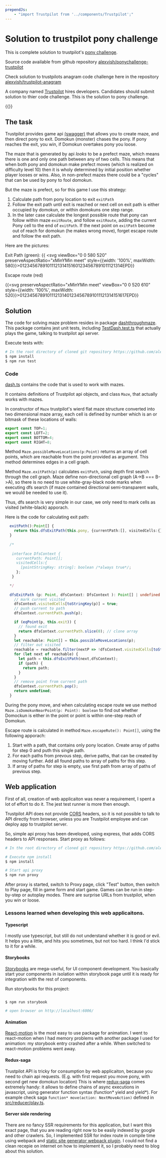 ```yaml
---
prependJs:
    - "import Trustpilot from '../components/Trustpilot';"
---
```

# Solution to trustpilot pony challenge

This is complete solution to trustpilot's [pony challenge](https://ponychallenge.trustpilot.com/index.html).

Source code available from github repository [alexvish/ponychallenge-trustpilot](https://github.com/alexvish/ponychallenge-trustpilot) 

Check solution to trustpilots anagram code challenge here in the repository [alexvish/trustpilot-anagram](https://github.com/alexvish/trustpilot-anagram)

A company named [Trustpilot](https://www.trustpilot.com/) hires developers. Candidates should submit solution
to thier code challenge. This is the solution to pony challenge.


{{<Trustpilot/>}}



## The task
Trustpilot provides game api [(swagger)](https://ponychallenge.trustpilot.com/api-docs/index.html#/pony-challenge) that 
allows you to create maze, and then direct pony to exit. 
Domokun (monster) chases the pony. 
If pony reaches the exit, you win, if Domokun overtakes pony you loose.

The maze that is generated by api _looks_ to be a prefect maze, which means there is one and only one path between any of two cells.
This means that when both pony and domokun make prefect moves (which is realized on difficulty level 10) then
it is wholy determined by initial position whether player looses or wins. 
Also, in non-prefect mazes there could be a "cycles" that can be used by pony to fool domokun.

But the maze is prefect, so for this game I use this strategy:
1. Calculate path from pony location to exit `exitPath`
2. Follow the exit path until exit is reached or next cell on exit path is either occupied by domokun, or within 
   domokuns one step range.
3. In the later case calculate the longest possible route that pony can follow within maze `exitRoute`, and follow
   `exitRoute`, adding the current Pony cell to the end of `exitPath`. If the next point on `exitPath` become
   out of reach for domokun (he makes wrong move), forget escape route and follow the exit path.
  
Here are the pictures:

Exit Path (green):
{{ <svg viewBox="0 0 580 520" preserveAspectRatio="xMinYMin meet" style={{width: '100%', maxWidth: 580}}><text x="50" y="20" class="marker">0</text><text x="80" y="20" class="marker">1</text><text x="110" y="20" class="marker">2</text><text x="140" y="20" class="marker">3</text><text x="170" y="20" class="marker">4</text><text x="200" y="20" class="marker">5</text><text x="230" y="20" class="marker">6</text><text x="260" y="20" class="marker">7</text><text x="290" y="20" class="marker">8</text><text x="320" y="20" class="marker">9</text><text x="350" y="20" class="marker">10</text><text x="380" y="20" class="marker">11</text><text x="410" y="20" class="marker">12</text><text x="440" y="20" class="marker">13</text><text x="470" y="20" class="marker">14</text><text x="500" y="20" class="marker">15</text><text x="530" y="20" class="marker">16</text><text x="20" y="50" class="marker">0</text><text x="20" y="80" class="marker">1</text><text x="20" y="110" class="marker">2</text><text x="20" y="140" class="marker">3</text><text x="20" y="170" class="marker">4</text><text x="20" y="200" class="marker">5</text><text x="20" y="230" class="marker">6</text><text x="20" y="260" class="marker">7</text><text x="20" y="290" class="marker">8</text><text x="20" y="320" class="marker">9</text><text x="20" y="350" class="marker">10</text><text x="20" y="380" class="marker">11</text><text x="20" y="410" class="marker">12</text><text x="20" y="440" class="marker">13</text><text x="20" y="470" class="marker">14</text><rect x="35" y="35" width="30" height="30" class="cell walls-11"></rect><rect x="65" y="35" width="30" height="30" class="cell walls-11"></rect><rect x="95" y="35" width="30" height="30" class="cell walls-3"></rect><rect x="125" y="35" width="30" height="30" class="cell walls-5"></rect><rect x="155" y="35" width="30" height="30" class="cell walls-5"></rect><rect x="185" y="35" width="30" height="30" class="cell walls-5"></rect><rect x="215" y="35" width="30" height="30" class="cell walls-5"></rect><rect x="245" y="35" width="30" height="30" class="cell walls-5"></rect><rect x="275" y="35" width="30" height="30" class="cell walls-5"></rect><rect x="305" y="35" width="30" height="30" class="cell walls-9"></rect><rect x="335" y="35" width="30" height="30" class="cell walls-3 cell-exit"></rect><rect x="365" y="35" width="30" height="30" class="cell walls-5 cell-exit"></rect><rect x="395" y="35" width="30" height="30" class="cell walls-5 cell-exit"></rect><rect x="425" y="35" width="30" height="30" class="cell walls-1 cell-exit"></rect><rect x="455" y="35" width="30" height="30" class="cell walls-5"></rect><rect x="485" y="35" width="30" height="30" class="cell walls-5"></rect><rect x="515" y="35" width="30" height="30" class="cell walls-9"></rect><rect x="35" y="65" width="30" height="30" class="cell walls-10"></rect><rect x="65" y="65" width="30" height="30" class="cell walls-6"></rect><rect x="95" y="65" width="30" height="30" class="cell walls-4"></rect><rect x="125" y="65" width="30" height="30" class="cell walls-5"></rect><rect x="155" y="65" width="30" height="30" class="cell walls-5"></rect><rect x="185" y="65" width="30" height="30" class="cell walls-13"></rect><rect x="215" y="65" width="30" height="30" class="cell walls-3"></rect><rect x="245" y="65" width="30" height="30" class="cell walls-5"></rect><rect x="275" y="65" width="30" height="30" class="cell walls-9"></rect><rect x="305" y="65" width="30" height="30" class="cell walls-2 cell-exit"></rect><rect x="335" y="65" width="30" height="30" class="cell walls-12 cell-exit"></rect><rect x="365" y="65" width="30" height="30" class="cell walls-7"></rect><rect x="395" y="65" width="30" height="30" class="cell walls-9"></rect><rect x="425" y="65" width="30" height="30" class="cell walls-6 cell-exit"></rect><rect x="455" y="65" width="30" height="30" class="cell walls-9 cell-exit"></rect><rect x="485" y="65" width="30" height="30" class="cell walls-3"></rect><rect x="515" y="65" width="30" height="30" class="cell walls-12"></rect><rect x="35" y="95" width="30" height="30" class="cell walls-10"></rect><rect x="65" y="95" width="30" height="30" class="cell walls-3"></rect><rect x="95" y="95" width="30" height="30" class="cell walls-5"></rect><rect x="125" y="95" width="30" height="30" class="cell walls-5"></rect><rect x="155" y="95" width="30" height="30" class="cell walls-5"></rect><rect x="185" y="95" width="30" height="30" class="cell walls-9"></rect><rect x="215" y="95" width="30" height="30" class="cell walls-10"></rect><rect x="245" y="95" width="30" height="30" class="cell walls-7"></rect><rect x="275" y="95" width="30" height="30" class="cell walls-8"></rect><rect x="305" y="95" width="30" height="30" class="cell walls-6 cell-exit"></rect><rect x="335" y="95" width="30" height="30" class="cell walls-5 cell-exit"></rect><rect x="365" y="95" width="30" height="30" class="cell walls-9 cell-exit"></rect><rect x="395" y="95" width="30" height="30" class="cell walls-10"></rect><rect x="425" y="95" width="30" height="30" class="cell walls-3 cell-exit"></rect><rect x="455" y="95" width="30" height="30" class="cell walls-12 cell-exit"></rect><rect x="485" y="95" width="30" height="30" class="cell walls-6"></rect><rect x="515" y="95" width="30" height="30" class="cell walls-13"></rect><rect x="35" y="125" width="30" height="30" class="cell walls-10"></rect><rect x="65" y="125" width="30" height="30" class="cell walls-6"></rect><rect x="95" y="125" width="30" height="30" class="cell walls-9"></rect><rect x="125" y="125" width="30" height="30" class="cell walls-3"></rect><rect x="155" y="125" width="30" height="30" class="cell walls-9"></rect><rect x="185" y="125" width="30" height="30" class="cell walls-10"></rect><rect x="215" y="125" width="30" height="30" class="cell walls-6"></rect><rect x="245" y="125" width="30" height="30" class="cell walls-9"></rect><rect x="275" y="125" width="30" height="30" class="cell walls-6"></rect><rect x="305" y="125" width="30" height="30" class="cell walls-9"></rect><rect x="335" y="125" width="30" height="30" class="cell walls-3"></rect><rect x="365" y="125" width="30" height="30" class="cell walls-12 cell-exit"></rect><rect x="395" y="125" width="30" height="30" class="cell walls-10"></rect><rect x="425" y="125" width="30" height="30" class="cell walls-6 cell-exit"></rect><rect x="455" y="125" width="30" height="30" class="cell walls-5 cell-exit"></rect><rect x="485" y="125" width="30" height="30" class="cell walls-5 cell-exit"></rect><rect x="515" y="125" width="30" height="30" class="cell walls-9 cell-exit"></rect><rect x="35" y="155" width="30" height="30" class="cell walls-6"></rect><rect x="65" y="155" width="30" height="30" class="cell walls-9"></rect><rect x="95" y="155" width="30" height="30" class="cell walls-10"></rect><rect x="125" y="155" width="30" height="30" class="cell walls-10"></rect><rect x="155" y="155" width="30" height="30" class="cell walls-10"></rect><rect x="185" y="155" width="30" height="30" class="cell walls-6"></rect><rect x="215" y="155" width="30" height="30" class="cell walls-9"></rect><rect x="245" y="155" width="30" height="30" class="cell walls-6"></rect><rect x="275" y="155" width="30" height="30" class="cell walls-9"></rect><rect x="305" y="155" width="30" height="30" class="cell walls-10"></rect><rect x="335" y="155" width="30" height="30" class="cell walls-6"></rect><rect x="365" y="155" width="30" height="30" class="cell walls-1"></rect><rect x="395" y="155" width="30" height="30" class="cell walls-12"></rect><rect x="425" y="155" width="30" height="30" class="cell walls-3 cell-exit"></rect><rect x="455" y="155" width="30" height="30" class="cell walls-5 cell-exit"></rect><rect x="485" y="155" width="30" height="30" class="cell walls-9 cell-exit"></rect><rect x="515" y="155" width="30" height="30" class="cell walls-10 cell-exit"></rect><rect x="35" y="185" width="30" height="30" class="cell walls-11"></rect><rect x="65" y="185" width="30" height="30" class="cell walls-10"></rect><rect x="95" y="185" width="30" height="30" class="cell walls-6"></rect><rect x="125" y="185" width="30" height="30" class="cell walls-12"></rect><rect x="155" y="185" width="30" height="30" class="cell walls-6"></rect><rect x="185" y="185" width="30" height="30" class="cell walls-9"></rect><rect x="215" y="185" width="30" height="30" class="cell walls-6"></rect><rect x="245" y="185" width="30" height="30" class="cell walls-5"></rect><rect x="275" y="185" width="30" height="30" class="cell walls-12"></rect><rect x="305" y="185" width="30" height="30" class="cell walls-10"></rect><rect x="335" y="185" width="30" height="30" class="cell walls-7"></rect><rect x="365" y="185" width="30" height="30" class="cell walls-12"></rect><rect x="395" y="185" width="30" height="30" class="cell walls-3 cell-exit"></rect><rect x="425" y="185" width="30" height="30" class="cell walls-12 cell-exit"></rect><rect x="455" y="185" width="30" height="30" class="cell walls-11"></rect><rect x="485" y="185" width="30" height="30" class="cell walls-10 cell-exit"></rect><rect x="515" y="185" width="30" height="30" class="cell walls-10 cell-exit"></rect><rect x="35" y="215" width="30" height="30" class="cell walls-10"></rect><rect x="65" y="215" width="30" height="30" class="cell walls-6"></rect><rect x="95" y="215" width="30" height="30" class="cell walls-5"></rect><rect x="125" y="215" width="30" height="30" class="cell walls-9"></rect><rect x="155" y="215" width="30" height="30" class="cell walls-3"></rect><rect x="185" y="215" width="30" height="30" class="cell walls-12"></rect><rect x="215" y="215" width="30" height="30" class="cell walls-3"></rect><rect x="245" y="215" width="30" height="30" class="cell walls-9"></rect><rect x="275" y="215" width="30" height="30" class="cell walls-3"></rect><rect x="305" y="215" width="30" height="30" class="cell walls-12"></rect><rect x="335" y="215" width="30" height="30" class="cell walls-3 cell-exit"></rect><rect x="365" y="215" width="30" height="30" class="cell walls-5 cell-exit"></rect><rect x="395" y="215" width="30" height="30" class="cell walls-12 cell-exit"></rect><rect x="425" y="215" width="30" height="30" class="cell walls-7"></rect><rect x="455" y="215" width="30" height="30" class="cell walls-4"></rect><rect x="485" y="215" width="30" height="30" class="cell walls-4 cell-exit"></rect><rect x="515" y="215" width="30" height="30" class="cell walls-12 cell-exit"></rect><rect x="35" y="245" width="30" height="30" class="cell walls-6"></rect><rect x="65" y="245" width="30" height="30" class="cell walls-5"></rect><rect x="95" y="245" width="30" height="30" class="cell walls-9"></rect><rect x="125" y="245" width="30" height="30" class="cell walls-10"></rect><rect x="155" y="245" width="30" height="30" class="cell walls-10"></rect><rect x="185" y="245" width="30" height="30" class="cell walls-3"></rect><rect x="215" y="245" width="30" height="30" class="cell walls-8"></rect><rect x="245" y="245" width="30" height="30" class="cell walls-14"></rect><rect x="275" y="245" width="30" height="30" class="cell walls-10"></rect><rect x="305" y="245" width="30" height="30" class="cell walls-7"></rect><rect x="335" y="245" width="30" height="30" class="cell walls-0 cell-exit"></rect><rect x="365" y="245" width="30" height="30" class="cell walls-9 cell-exit"></rect><rect x="395" y="245" width="30" height="30" class="cell walls-3 cell-exit"></rect><rect x="425" y="245" width="30" height="30" class="cell walls-5 cell-exit"></rect><rect x="455" y="245" width="30" height="30" class="cell walls-9 cell-exit"></rect><rect x="485" y="245" width="30" height="30" class="cell walls-3 cell-exit"></rect><rect x="515" y="245" width="30" height="30" class="cell walls-9 cell-exit"></rect><rect x="35" y="275" width="30" height="30" class="cell walls-3"></rect><rect x="65" y="275" width="30" height="30" class="cell walls-9"></rect><rect x="95" y="275" width="30" height="30" class="cell walls-10"></rect><rect x="125" y="275" width="30" height="30" class="cell walls-10"></rect><rect x="155" y="275" width="30" height="30" class="cell walls-10"></rect><rect x="185" y="275" width="30" height="30" class="cell walls-10"></rect><rect x="215" y="275" width="30" height="30" class="cell walls-6"></rect><rect x="245" y="275" width="30" height="30" class="cell walls-9"></rect><rect x="275" y="275" width="30" height="30" class="cell walls-6"></rect><rect x="305" y="275" width="30" height="30" class="cell walls-9"></rect><rect x="335" y="275" width="30" height="30" class="cell walls-10"></rect><rect x="365" y="275" width="30" height="30" class="cell walls-6 cell-exit"></rect><rect x="395" y="275" width="30" height="30" class="cell walls-4 cell-exit"></rect><rect x="425" y="275" width="30" height="30" class="cell walls-13"></rect><rect x="455" y="275" width="30" height="30" class="cell walls-2 cell-exit"></rect><rect x="485" y="275" width="30" height="30" class="cell walls-12 cell-exit"></rect><rect x="515" y="275" width="30" height="30" class="cell walls-10 cell-exit"></rect><rect x="35" y="305" width="30" height="30" class="cell walls-10"></rect><rect x="65" y="305" width="30" height="30" class="cell walls-6"></rect><rect x="95" y="305" width="30" height="30" class="cell walls-12"></rect><rect x="125" y="305" width="30" height="30" class="cell walls-6"></rect><rect x="155" y="305" width="30" height="30" class="cell walls-12"></rect><rect x="185" y="305" width="30" height="30" class="cell walls-10"></rect><rect x="215" y="305" width="30" height="30" class="cell walls-3"></rect><rect x="245" y="305" width="30" height="30" class="cell walls-12"></rect><rect x="275" y="305" width="30" height="30" class="cell walls-3"></rect><rect x="305" y="305" width="30" height="30" class="cell walls-12"></rect><rect x="335" y="305" width="30" height="30" class="cell walls-6"></rect><rect x="365" y="305" width="30" height="30" class="cell walls-13"></rect><rect x="395" y="305" width="30" height="30" class="cell walls-3"></rect><rect x="425" y="305" width="30" height="30" class="cell walls-9"></rect><rect x="455" y="305" width="30" height="30" class="cell walls-10"></rect><rect x="485" y="305" width="30" height="30" class="cell walls-3 cell-exit"></rect><rect x="515" y="305" width="30" height="30" class="cell walls-12 cell-exit"></rect><rect x="35" y="335" width="30" height="30" class="cell walls-2"></rect><rect x="65" y="335" width="30" height="30" class="cell walls-5"></rect><rect x="95" y="335" width="30" height="30" class="cell walls-5"></rect><rect x="125" y="335" width="30" height="30" class="cell walls-5"></rect><rect x="155" y="335" width="30" height="30" class="cell walls-5"></rect><rect x="185" y="335" width="30" height="30" class="cell walls-12"></rect><rect x="215" y="335" width="30" height="30" class="cell walls-6"></rect><rect x="245" y="335" width="30" height="30" class="cell walls-5"></rect><rect x="275" y="335" width="30" height="30" class="cell walls-12"></rect><rect x="305" y="335" width="30" height="30" class="cell walls-7"></rect><rect x="335" y="335" width="30" height="30" class="cell walls-1"></rect><rect x="365" y="335" width="30" height="30" class="cell walls-9"></rect><rect x="395" y="335" width="30" height="30" class="cell walls-10"></rect><rect x="425" y="335" width="30" height="30" class="cell walls-10"></rect><rect x="455" y="335" width="30" height="30" class="cell walls-14"></rect><rect x="485" y="335" width="30" height="30" class="cell walls-6 cell-exit"></rect><rect x="515" y="335" width="30" height="30" class="cell walls-9 cell-exit"></rect><rect x="35" y="365" width="30" height="30" class="cell walls-10"></rect><rect x="65" y="365" width="30" height="30" class="cell walls-3"></rect><rect x="95" y="365" width="30" height="30" class="cell walls-1"></rect><rect x="125" y="365" width="30" height="30" class="cell walls-5"></rect><rect x="155" y="365" width="30" height="30" class="cell walls-9"></rect><rect x="185" y="365" width="30" height="30" class="cell walls-7"></rect><rect x="215" y="365" width="30" height="30" class="cell walls-1"></rect><rect x="245" y="365" width="30" height="30" class="cell walls-5"></rect><rect x="275" y="365" width="30" height="30" class="cell walls-9"></rect><rect x="305" y="365" width="30" height="30" class="cell walls-3"></rect><rect x="335" y="365" width="30" height="30" class="cell walls-12"></rect><rect x="365" y="365" width="30" height="30" class="cell walls-6"></rect><rect x="395" y="365" width="30" height="30" class="cell walls-12"></rect><rect x="425" y="365" width="30" height="30" class="cell walls-6"></rect><rect x="455" y="365" width="30" height="30" class="cell walls-9"></rect><rect x="485" y="365" width="30" height="30" class="cell walls-3 cell-exit"></rect><rect x="515" y="365" width="30" height="30" class="cell walls-8 cell-exit"></rect><rect x="35" y="395" width="30" height="30" class="cell walls-10"></rect><rect x="65" y="395" width="30" height="30" class="cell walls-14"></rect><rect x="95" y="395" width="30" height="30" class="cell walls-10"></rect><rect x="125" y="395" width="30" height="30" class="cell walls-7"></rect><rect x="155" y="395" width="30" height="30" class="cell walls-4"></rect><rect x="185" y="395" width="30" height="30" class="cell walls-9"></rect><rect x="215" y="395" width="30" height="30" class="cell walls-10"></rect><rect x="245" y="395" width="30" height="30" class="cell walls-7"></rect><rect x="275" y="395" width="30" height="30" class="cell walls-8"></rect><rect x="305" y="395" width="30" height="30" class="cell walls-10"></rect><rect x="335" y="395" width="30" height="30" class="cell walls-3 cell-exit"></rect><rect x="365" y="395" width="30" height="30" class="cell walls-5 cell-exit"></rect><rect x="395" y="395" width="30" height="30" class="cell walls-1 cell-exit"></rect><rect x="425" y="395" width="30" height="30" class="cell walls-13"></rect><rect x="455" y="395" width="30" height="30" class="cell walls-10"></rect><rect x="485" y="395" width="30" height="30" class="cell walls-10 cell-exit"></rect><rect x="515" y="395" width="30" height="30" class="cell walls-10"></rect><rect x="35" y="425" width="30" height="30" class="cell walls-6"></rect><rect x="65" y="425" width="30" height="30" class="cell walls-9"></rect><rect x="95" y="425" width="30" height="30" class="cell walls-6"></rect><rect x="125" y="425" width="30" height="30" class="cell walls-9"></rect><rect x="155" y="425" width="30" height="30" class="cell walls-11"></rect><rect x="185" y="425" width="30" height="30" class="cell walls-10"></rect><rect x="215" y="425" width="30" height="30" class="cell walls-6"></rect><rect x="245" y="425" width="30" height="30" class="cell walls-9"></rect><rect x="275" y="425" width="30" height="30" class="cell walls-6"></rect><rect x="305" y="425" width="30" height="30" class="cell walls-12"></rect><rect x="335" y="425" width="30" height="30" class="cell walls-10 cell-exit"></rect><rect x="365" y="425" width="30" height="30" class="cell walls-11"></rect><rect x="395" y="425" width="30" height="30" class="cell walls-6 cell-exit"></rect><rect x="425" y="425" width="30" height="30" class="cell walls-9 cell-exit"></rect><rect x="455" y="425" width="30" height="30" class="cell walls-10"></rect><rect x="485" y="425" width="30" height="30" class="cell walls-10 cell-exit"></rect><rect x="515" y="425" width="30" height="30" class="cell walls-10"></rect><rect x="35" y="455" width="30" height="30" class="cell walls-7"></rect><rect x="65" y="455" width="30" height="30" class="cell walls-4"></rect><rect x="95" y="455" width="30" height="30" class="cell walls-5"></rect><rect x="125" y="455" width="30" height="30" class="cell walls-12"></rect><rect x="155" y="455" width="30" height="30" class="cell walls-6"></rect><rect x="185" y="455" width="30" height="30" class="cell walls-4"></rect><rect x="215" y="455" width="30" height="30" class="cell walls-5"></rect><rect x="245" y="455" width="30" height="30" class="cell walls-12"></rect><rect x="275" y="455" width="30" height="30" class="cell walls-7"></rect><rect x="305" y="455" width="30" height="30" class="cell walls-5"></rect><rect x="335" y="455" width="30" height="30" class="cell walls-4 cell-exit"></rect><rect x="365" y="455" width="30" height="30" class="cell walls-4"></rect><rect x="395" y="455" width="30" height="30" class="cell walls-13"></rect><rect x="425" y="455" width="30" height="30" class="cell walls-6 cell-exit"></rect><rect x="455" y="455" width="30" height="30" class="cell walls-4 cell-exit"></rect><rect x="485" y="455" width="30" height="30" class="cell walls-12 cell-exit"></rect><rect x="515" y="455" width="30" height="30" class="cell walls-14"></rect><text x="380" y="140" class="marker">E</text><text x="380" y="470" class="marker">P</text><text x="110" y="170" class="marker">D</text></svg>}}

Escape route (red)

{{<svg preserveAspectRatio="xMinYMin meet" viewBox="0 0 520 610" style={{width: '100%', maxWidth: 520}}><text x="50" y="20" class="marker">0</text><text x="80" y="20" class="marker">1</text><text x="110" y="20" class="marker">2</text><text x="140" y="20" class="marker">3</text><text x="170" y="20" class="marker">4</text><text x="200" y="20" class="marker">5</text><text x="230" y="20" class="marker">6</text><text x="260" y="20" class="marker">7</text><text x="290" y="20" class="marker">8</text><text x="320" y="20" class="marker">9</text><text x="350" y="20" class="marker">10</text><text x="380" y="20" class="marker">11</text><text x="410" y="20" class="marker">12</text><text x="440" y="20" class="marker">13</text><text x="470" y="20" class="marker">14</text><text x="20" y="50" class="marker">0</text><text x="20" y="80" class="marker">1</text><text x="20" y="110" class="marker">2</text><text x="20" y="140" class="marker">3</text><text x="20" y="170" class="marker">4</text><text x="20" y="200" class="marker">5</text><text x="20" y="230" class="marker">6</text><text x="20" y="260" class="marker">7</text><text x="20" y="290" class="marker">8</text><text x="20" y="320" class="marker">9</text><text x="20" y="350" class="marker">10</text><text x="20" y="380" class="marker">11</text><text x="20" y="410" class="marker">12</text><text x="20" y="440" class="marker">13</text><text x="20" y="470" class="marker">14</text><text x="20" y="500" class="marker">15</text><text x="20" y="530" class="marker">16</text><text x="20" y="560" class="marker">17</text><rect x="35" y="35" width="30" height="30" class="cell walls-11 cell-escape"></rect><rect x="65" y="35" width="30" height="30" class="cell walls-11"></rect><rect x="95" y="35" width="30" height="30" class="cell walls-3"></rect><rect x="125" y="35" width="30" height="30" class="cell walls-5"></rect><rect x="155" y="35" width="30" height="30" class="cell walls-5"></rect><rect x="185" y="35" width="30" height="30" class="cell walls-5"></rect><rect x="215" y="35" width="30" height="30" class="cell walls-1"></rect><rect x="245" y="35" width="30" height="30" class="cell walls-9"></rect><rect x="275" y="35" width="30" height="30" class="cell walls-3"></rect><rect x="305" y="35" width="30" height="30" class="cell walls-5"></rect><rect x="335" y="35" width="30" height="30" class="cell walls-1"></rect><rect x="365" y="35" width="30" height="30" class="cell walls-9"></rect><rect x="395" y="35" width="30" height="30" class="cell walls-7"></rect><rect x="425" y="35" width="30" height="30" class="cell walls-1"></rect><rect x="455" y="35" width="30" height="30" class="cell walls-13"></rect><rect x="35" y="65" width="30" height="30" class="cell walls-10 cell-escape"></rect><rect x="65" y="65" width="30" height="30" class="cell walls-6"></rect><rect x="95" y="65" width="30" height="30" class="cell walls-8"></rect><rect x="125" y="65" width="30" height="30" class="cell walls-11"></rect><rect x="155" y="65" width="30" height="30" class="cell walls-3"></rect><rect x="185" y="65" width="30" height="30" class="cell walls-5"></rect><rect x="215" y="65" width="30" height="30" class="cell walls-12"></rect><rect x="245" y="65" width="30" height="30" class="cell walls-14"></rect><rect x="275" y="65" width="30" height="30" class="cell walls-6"></rect><rect x="305" y="65" width="30" height="30" class="cell walls-9"></rect><rect x="335" y="65" width="30" height="30" class="cell walls-10"></rect><rect x="365" y="65" width="30" height="30" class="cell walls-6"></rect><rect x="395" y="65" width="30" height="30" class="cell walls-9"></rect><rect x="425" y="65" width="30" height="30" class="cell walls-6"></rect><rect x="455" y="65" width="30" height="30" class="cell walls-9"></rect><rect x="35" y="95" width="30" height="30" class="cell walls-6 cell-escape"></rect><rect x="65" y="95" width="30" height="30" class="cell walls-9 cell-escape"></rect><rect x="95" y="95" width="30" height="30" class="cell walls-10"></rect><rect x="125" y="95" width="30" height="30" class="cell walls-10"></rect><rect x="155" y="95" width="30" height="30" class="cell walls-6"></rect><rect x="185" y="95" width="30" height="30" class="cell walls-5"></rect><rect x="215" y="95" width="30" height="30" class="cell walls-9"></rect><rect x="245" y="95" width="30" height="30" class="cell walls-3"></rect><rect x="275" y="95" width="30" height="30" class="cell walls-5"></rect><rect x="305" y="95" width="30" height="30" class="cell walls-12"></rect><rect x="335" y="95" width="30" height="30" class="cell walls-10"></rect><rect x="365" y="95" width="30" height="30" class="cell walls-11"></rect><rect x="395" y="95" width="30" height="30" class="cell walls-10"></rect><rect x="425" y="95" width="30" height="30" class="cell walls-3"></rect><rect x="455" y="95" width="30" height="30" class="cell walls-8"></rect><rect x="35" y="125" width="30" height="30" class="cell walls-11"></rect><rect x="65" y="125" width="30" height="30" class="cell walls-10 cell-escape"></rect><rect x="95" y="125" width="30" height="30" class="cell walls-6"></rect><rect x="125" y="125" width="30" height="30" class="cell walls-8"></rect><rect x="155" y="125" width="30" height="30" class="cell walls-7"></rect><rect x="185" y="125" width="30" height="30" class="cell walls-9"></rect><rect x="215" y="125" width="30" height="30" class="cell walls-10"></rect><rect x="245" y="125" width="30" height="30" class="cell walls-10"></rect><rect x="275" y="125" width="30" height="30" class="cell walls-11"></rect><rect x="305" y="125" width="30" height="30" class="cell walls-3"></rect><rect x="335" y="125" width="30" height="30" class="cell walls-8"></rect><rect x="365" y="125" width="30" height="30" class="cell walls-6"></rect><rect x="395" y="125" width="30" height="30" class="cell walls-4"></rect><rect x="425" y="125" width="30" height="30" class="cell walls-12"></rect><rect x="455" y="125" width="30" height="30" class="cell walls-10"></rect><rect x="35" y="155" width="30" height="30" class="cell walls-10"></rect><rect x="65" y="155" width="30" height="30" class="cell walls-6 cell-escape"></rect><rect x="95" y="155" width="30" height="30" class="cell walls-9 cell-escape"></rect><rect x="125" y="155" width="30" height="30" class="cell walls-10"></rect><rect x="155" y="155" width="30" height="30" class="cell walls-3"></rect><rect x="185" y="155" width="30" height="30" class="cell walls-12"></rect><rect x="215" y="155" width="30" height="30" class="cell walls-10"></rect><rect x="245" y="155" width="30" height="30" class="cell walls-10"></rect><rect x="275" y="155" width="30" height="30" class="cell walls-10"></rect><rect x="305" y="155" width="30" height="30" class="cell walls-10"></rect><rect x="335" y="155" width="30" height="30" class="cell walls-14"></rect><rect x="365" y="155" width="30" height="30" class="cell walls-3"></rect><rect x="395" y="155" width="30" height="30" class="cell walls-9"></rect><rect x="425" y="155" width="30" height="30" class="cell walls-11"></rect><rect x="455" y="155" width="30" height="30" class="cell walls-10"></rect><rect x="35" y="185" width="30" height="30" class="cell walls-2 cell-escape"></rect><rect x="65" y="185" width="30" height="30" class="cell walls-5 cell-escape"></rect><rect x="95" y="185" width="30" height="30" class="cell walls-12 cell-escape"></rect><rect x="125" y="185" width="30" height="30" class="cell walls-10"></rect><rect x="155" y="185" width="30" height="30" class="cell walls-6"></rect><rect x="185" y="185" width="30" height="30" class="cell walls-9"></rect><rect x="215" y="185" width="30" height="30" class="cell walls-6"></rect><rect x="245" y="185" width="30" height="30" class="cell walls-12"></rect><rect x="275" y="185" width="30" height="30" class="cell walls-10"></rect><rect x="305" y="185" width="30" height="30" class="cell walls-6"></rect><rect x="335" y="185" width="30" height="30" class="cell walls-5"></rect><rect x="365" y="185" width="30" height="30" class="cell walls-12"></rect><rect x="395" y="185" width="30" height="30" class="cell walls-10"></rect><rect x="425" y="185" width="30" height="30" class="cell walls-2"></rect><rect x="455" y="185" width="30" height="30" class="cell walls-12"></rect><rect x="35" y="215" width="30" height="30" class="cell walls-6 cell-escape"></rect><rect x="65" y="215" width="30" height="30" class="cell walls-9 cell-escape"></rect><rect x="95" y="215" width="30" height="30" class="cell walls-11"></rect><rect x="125" y="215" width="30" height="30" class="cell walls-6"></rect><rect x="155" y="215" width="30" height="30" class="cell walls-1"></rect><rect x="185" y="215" width="30" height="30" class="cell walls-4"></rect><rect x="215" y="215" width="30" height="30" class="cell walls-5"></rect><rect x="245" y="215" width="30" height="30" class="cell walls-5"></rect><rect x="275" y="215" width="30" height="30" class="cell walls-4"></rect><rect x="305" y="215" width="30" height="30" class="cell walls-5"></rect><rect x="335" y="215" width="30" height="30" class="cell walls-13"></rect><rect x="365" y="215" width="30" height="30" class="cell walls-3"></rect><rect x="395" y="215" width="30" height="30" class="cell walls-12"></rect><rect x="425" y="215" width="30" height="30" class="cell walls-10"></rect><rect x="455" y="215" width="30" height="30" class="cell walls-11"></rect><rect x="35" y="245" width="30" height="30" class="cell walls-3 cell-escape"></rect><rect x="65" y="245" width="30" height="30" class="cell walls-12 cell-escape"></rect><rect x="95" y="245" width="30" height="30" class="cell walls-2"></rect><rect x="125" y="245" width="30" height="30" class="cell walls-5"></rect><rect x="155" y="245" width="30" height="30" class="cell walls-12"></rect><rect x="185" y="245" width="30" height="30" class="cell walls-3"></rect><rect x="215" y="245" width="30" height="30" class="cell walls-9"></rect><rect x="245" y="245" width="30" height="30" class="cell walls-3"></rect><rect x="275" y="245" width="30" height="30" class="cell walls-5"></rect><rect x="305" y="245" width="30" height="30" class="cell walls-5"></rect><rect x="335" y="245" width="30" height="30" class="cell walls-9"></rect><rect x="365" y="245" width="30" height="30" class="cell walls-6"></rect><rect x="395" y="245" width="30" height="30" class="cell walls-9"></rect><rect x="425" y="245" width="30" height="30" class="cell walls-10"></rect><rect x="455" y="245" width="30" height="30" class="cell walls-10"></rect><rect x="35" y="275" width="30" height="30" class="cell walls-6 cell-escape"></rect><rect x="65" y="275" width="30" height="30" class="cell walls-9 cell-escape"></rect><rect x="95" y="275" width="30" height="30" class="cell walls-10"></rect><rect x="125" y="275" width="30" height="30" class="cell walls-11"></rect><rect x="155" y="275" width="30" height="30" class="cell walls-3"></rect><rect x="185" y="275" width="30" height="30" class="cell walls-12"></rect><rect x="215" y="275" width="30" height="30" class="cell walls-6"></rect><rect x="245" y="275" width="30" height="30" class="cell walls-12"></rect><rect x="275" y="275" width="30" height="30" class="cell walls-3"></rect><rect x="305" y="275" width="30" height="30" class="cell walls-5"></rect><rect x="335" y="275" width="30" height="30" class="cell walls-4"></rect><rect x="365" y="275" width="30" height="30" class="cell walls-5"></rect><rect x="395" y="275" width="30" height="30" class="cell walls-12"></rect><rect x="425" y="275" width="30" height="30" class="cell walls-6"></rect><rect x="455" y="275" width="30" height="30" class="cell walls-8"></rect><rect x="35" y="305" width="30" height="30" class="cell walls-11"></rect><rect x="65" y="305" width="30" height="30" class="cell walls-10 cell-escape"></rect><rect x="95" y="305" width="30" height="30" class="cell walls-2"></rect><rect x="125" y="305" width="30" height="30" class="cell walls-12"></rect><rect x="155" y="305" width="30" height="30" class="cell walls-10"></rect><rect x="185" y="305" width="30" height="30" class="cell walls-3"></rect><rect x="215" y="305" width="30" height="30" class="cell walls-9"></rect><rect x="245" y="305" width="30" height="30" class="cell walls-3"></rect><rect x="275" y="305" width="30" height="30" class="cell walls-12"></rect><rect x="305" y="305" width="30" height="30" class="cell walls-3 cell-escape"></rect><rect x="335" y="305" width="30" height="30" class="cell walls-5 cell-escape"></rect><rect x="365" y="305" width="30" height="30" class="cell walls-5 cell-escape"></rect><rect x="395" y="305" width="30" height="30" class="cell walls-9 cell-escape"></rect><rect x="425" y="305" width="30" height="30" class="cell walls-3"></rect><rect x="455" y="305" width="30" height="30" class="cell walls-12"></rect><rect x="35" y="335" width="30" height="30" class="cell walls-2 cell-escape"></rect><rect x="65" y="335" width="30" height="30" class="cell walls-12 cell-escape"></rect><rect x="95" y="335" width="30" height="30" class="cell walls-14"></rect><rect x="125" y="335" width="30" height="30" class="cell walls-3"></rect><rect x="155" y="335" width="30" height="30" class="cell walls-12"></rect><rect x="185" y="335" width="30" height="30" class="cell walls-14"></rect><rect x="215" y="335" width="30" height="30" class="cell walls-6"></rect><rect x="245" y="335" width="30" height="30" class="cell walls-4"></rect><rect x="275" y="335" width="30" height="30" class="cell walls-13"></rect><rect x="305" y="335" width="30" height="30" class="cell walls-10 cell-escape"></rect><rect x="335" y="335" width="30" height="30" class="cell walls-3 cell-escape"></rect><rect x="365" y="335" width="30" height="30" class="cell walls-5 cell-escape"></rect><rect x="395" y="335" width="30" height="30" class="cell walls-12 cell-escape"></rect><rect x="425" y="335" width="30" height="30" class="cell walls-6"></rect><rect x="455" y="335" width="30" height="30" class="cell walls-9"></rect><rect x="35" y="365" width="30" height="30" class="cell walls-6 cell-escape"></rect><rect x="65" y="365" width="30" height="30" class="cell walls-5 cell-escape"></rect><rect x="95" y="365" width="30" height="30" class="cell walls-9 cell-escape"></rect><rect x="125" y="365" width="30" height="30" class="cell walls-6"></rect><rect x="155" y="365" width="30" height="30" class="cell walls-5"></rect><rect x="185" y="365" width="30" height="30" class="cell walls-9"></rect><rect x="215" y="365" width="30" height="30" class="cell walls-3 cell-escape"></rect><rect x="245" y="365" width="30" height="30" class="cell walls-5 cell-escape"></rect><rect x="275" y="365" width="30" height="30" class="cell walls-5 cell-escape"></rect><rect x="305" y="365" width="30" height="30" class="cell walls-12 cell-escape"></rect><rect x="335" y="365" width="30" height="30" class="cell walls-10 cell-escape"></rect><rect x="365" y="365" width="30" height="30" class="cell walls-3"></rect><rect x="395" y="365" width="30" height="30" class="cell walls-9"></rect><rect x="425" y="365" width="30" height="30" class="cell walls-3"></rect><rect x="455" y="365" width="30" height="30" class="cell walls-12"></rect><rect x="35" y="395" width="30" height="30" class="cell walls-3 cell-escape"></rect><rect x="65" y="395" width="30" height="30" class="cell walls-5 cell-escape"></rect><rect x="95" y="395" width="30" height="30" class="cell walls-12 cell-escape"></rect><rect x="125" y="395" width="30" height="30" class="cell walls-3 cell-escape"></rect><rect x="155" y="395" width="30" height="30" class="cell walls-9 cell-escape"></rect><rect x="185" y="395" width="30" height="30" class="cell walls-10"></rect><rect x="215" y="395" width="30" height="30" class="cell walls-6"></rect><rect x="245" y="395" width="30" height="30" class="cell walls-9"></rect><rect x="275" y="395" width="30" height="30" class="cell walls-3"></rect><rect x="305" y="395" width="30" height="30" class="cell walls-9"></rect><rect x="335" y="395" width="30" height="30" class="cell walls-10 cell-escape"></rect><rect x="365" y="395" width="30" height="30" class="cell walls-10"></rect><rect x="395" y="395" width="30" height="30" class="cell walls-10"></rect><rect x="425" y="395" width="30" height="30" class="cell walls-10"></rect><rect x="455" y="395" width="30" height="30" class="cell walls-11"></rect><rect x="35" y="425" width="30" height="30" class="cell walls-10 cell-escape"></rect><rect x="65" y="425" width="30" height="30" class="cell walls-7"></rect><rect x="95" y="425" width="30" height="30" class="cell walls-1 cell-escape"></rect><rect x="125" y="425" width="30" height="30" class="cell walls-12 cell-escape"></rect><rect x="155" y="425" width="30" height="30" class="cell walls-10 cell-escape"></rect><rect x="185" y="425" width="30" height="30" class="cell walls-10"></rect><rect x="215" y="425" width="30" height="30" class="cell walls-3"></rect><rect x="245" y="425" width="30" height="30" class="cell walls-12"></rect><rect x="275" y="425" width="30" height="30" class="cell walls-10"></rect><rect x="305" y="425" width="30" height="30" class="cell walls-10"></rect><rect x="335" y="425" width="30" height="30" class="cell walls-10 cell-escape"></rect><rect x="365" y="425" width="30" height="30" class="cell walls-14"></rect><rect x="395" y="425" width="30" height="30" class="cell walls-10"></rect><rect x="425" y="425" width="30" height="30" class="cell walls-6"></rect><rect x="455" y="425" width="30" height="30" class="cell walls-8"></rect><rect x="35" y="455" width="30" height="30" class="cell walls-10 cell-escape"></rect><rect x="65" y="455" width="30" height="30" class="cell walls-3 cell-escape"></rect><rect x="95" y="455" width="30" height="30" class="cell walls-12 cell-escape"></rect><rect x="125" y="455" width="30" height="30" class="cell walls-11"></rect><rect x="155" y="455" width="30" height="30" class="cell walls-10 cell-escape"></rect><rect x="185" y="455" width="30" height="30" class="cell walls-6"></rect><rect x="215" y="455" width="30" height="30" class="cell walls-4"></rect><rect x="245" y="455" width="30" height="30" class="cell walls-1"></rect><rect x="275" y="455" width="30" height="30" class="cell walls-12"></rect><rect x="305" y="455" width="30" height="30" class="cell walls-14"></rect><rect x="335" y="455" width="30" height="30" class="cell walls-6 cell-escape"></rect><rect x="365" y="455" width="30" height="30" class="cell walls-9 cell-escape"></rect><rect x="395" y="455" width="30" height="30" class="cell walls-6"></rect><rect x="425" y="455" width="30" height="30" class="cell walls-9"></rect><rect x="455" y="455" width="30" height="30" class="cell walls-10"></rect><rect x="35" y="485" width="30" height="30" class="cell walls-6 cell-escape"></rect><rect x="65" y="485" width="30" height="30" class="cell walls-12 cell-escape"></rect><rect x="95" y="485" width="30" height="30" class="cell walls-3"></rect><rect x="125" y="485" width="30" height="30" class="cell walls-12"></rect><rect x="155" y="485" width="30" height="30" class="cell walls-6 cell-escape"></rect><rect x="185" y="485" width="30" height="30" class="cell walls-9 cell-escape"></rect><rect x="215" y="485" width="30" height="30" class="cell walls-3"></rect><rect x="245" y="485" width="30" height="30" class="cell walls-12"></rect><rect x="275" y="485" width="30" height="30" class="cell walls-3 cell-escape"></rect><rect x="305" y="485" width="30" height="30" class="cell walls-5 cell-escape"></rect><rect x="335" y="485" width="30" height="30" class="cell walls-9 cell-escape"></rect><rect x="365" y="485" width="30" height="30" class="cell walls-2 cell-escape"></rect><rect x="395" y="485" width="30" height="30" class="cell walls-9 cell-escape"></rect><rect x="425" y="485" width="30" height="30" class="cell walls-6"></rect><rect x="455" y="485" width="30" height="30" class="cell walls-8"></rect><rect x="35" y="515" width="30" height="30" class="cell walls-3 cell-escape"></rect><rect x="65" y="515" width="30" height="30" class="cell walls-5 cell-escape"></rect><rect x="95" y="515" width="30" height="30" class="cell walls-4 cell-escape"></rect><rect x="125" y="515" width="30" height="30" class="cell walls-5 cell-escape"></rect><rect x="155" y="515" width="30" height="30" class="cell walls-5 cell-escape"></rect><rect x="185" y="515" width="30" height="30" class="cell walls-12 cell-escape"></rect><rect x="215" y="515" width="30" height="30" class="cell walls-14"></rect><rect x="245" y="515" width="30" height="30" class="cell walls-3 cell-escape"></rect><rect x="275" y="515" width="30" height="30" class="cell walls-12 cell-escape"></rect><rect x="305" y="515" width="30" height="30" class="cell walls-3 cell-escape"></rect><rect x="335" y="515" width="30" height="30" class="cell walls-12 cell-escape"></rect><rect x="365" y="515" width="30" height="30" class="cell walls-14"></rect><rect x="395" y="515" width="30" height="30" class="cell walls-6 cell-escape"></rect><rect x="425" y="515" width="30" height="30" class="cell walls-9 cell-escape"></rect><rect x="455" y="515" width="30" height="30" class="cell walls-10"></rect><rect x="35" y="545" width="30" height="30" class="cell walls-6 cell-escape"></rect><rect x="65" y="545" width="30" height="30" class="cell walls-5 cell-escape"></rect><rect x="95" y="545" width="30" height="30" class="cell walls-5 cell-escape"></rect><rect x="125" y="545" width="30" height="30" class="cell walls-5 cell-escape"></rect><rect x="155" y="545" width="30" height="30" class="cell walls-5 cell-escape"></rect><rect x="185" y="545" width="30" height="30" class="cell walls-5 cell-escape"></rect><rect x="215" y="545" width="30" height="30" class="cell walls-5 cell-escape"></rect><rect x="245" y="545" width="30" height="30" class="cell walls-12 cell-escape"></rect><rect x="275" y="545" width="30" height="30" class="cell walls-7"></rect><rect x="305" y="545" width="30" height="30" class="cell walls-4 cell-escape"></rect><rect x="335" y="545" width="30" height="30" class="cell walls-5 cell-escape"></rect><rect x="365" y="545" width="30" height="30" class="cell walls-5 cell-escape"></rect><rect x="395" y="545" width="30" height="30" class="cell walls-5 cell-escape"></rect><rect x="425" y="545" width="30" height="30" class="cell walls-12 cell-escape"></rect><rect x="455" y="545" width="30" height="30" class="cell walls-14"></rect><text x="350" y="170" class="marker">E</text><text x="230" y="410" class="marker">P</text><text x="260" y="440" class="marker">D</text></svg>}}
    
## Solution

The code for solving maze problem resides in package [dashthroughmaze](https://github.com/alexvish/ponychallenge-trustpilot/tree/master/src/dashthroughmaze).
This package contains jest unit tests, including [TestDash.test.ts](https://github.com/alexvish/ponychallenge-trustpilot/blob/master/src/dashthroughmaze/__tests__/TestDash.test.ts) that actually plays the game, talking to trustpilot api server.

Execute tests with:

```sh
# In the root directory of cloned git repository https://github.com/alexvish/ponychallenge-trustpilot.git
$ npm install
$ npm run test
```

### Code

[dash.ts](https://github.com/alexvish/ponychallenge-trustpilot/blob/master/src/dashthroughmaze/dash.ts) contains the code that is used to work with mazes.

It contains definitions of Trustpilot api objects, and class `Maze`, that actually works with mazes.

In constructor of `Maze` trustpilot's wierd flat maze structure converted into two dimensional maze array, each cell is defined by number which is an or bitmask of these locations of walls:

```typescript
export const TOP=1;
export const LEFT=2;
export const BOTTOM=4;
export const RIGHT=8;
```

Method `Maze.possibleMoveLocations(p:Point)` returns an array of cell points, which are reachable from the point provided as argument.
This method determines edges in a cell graph.

Method `Maze.exitPath(p)` calculates `exitPath`, using depth first search through the cell graph. Maze define non-directional cell graph (A->B === B->A), so there is no need to use 
white-gray-black node marks when executing dfs search (if maze contained directional semi-transparent walls, we would be needed to use it). 

Thus, dfs search is very simple in our case, we only need to mark cells as visited (white-black) apporach.

Here is the code for calculating exit path: 


```typescript
  exitPath():Point[] {
    return this.dfsExitPath(this.pony, {currentPath:[], visitedCells:{}}) || [];
  }
  
  /*
   
   interface DfsContext {
     currentPath: Point[];
     visitedCells:{
       [pointStringKey: string]: boolean /*always true*/;
     };
   }

  */
  
  dfsExitPath (p: Point, dfsContext: DfsContext ): Point[] | undefined {
    // mark current visited
    dfsContext.visitedCells[toStringKey(p)] = true;
    // push current to path
    dfsContext.currentPath.push(p);

    if (eqPoint(p, this.exit)) {
      // found exit
      return dfsContext.currentPath.slice(0); // clone array
    }
    let reachable: Point[] = this.possibleMoveLocations(p);
    // filter out visited
    reachable = reachable.filter(nextP => !dfsContext.visitedCells[toStringKey(nextP)]);
    for (let next of reachable) {
      let path = this.dfsExitPath(next,dfsContext);
      if (path) {
        return path;
      }
    }
    // remove point from current path
    dfsContext.currentPath.pop();
    return undefined;
  }

```

During the pony move, and when calculating escape route we use method `Maze.isDomokunNearPoint(p: Point): boolean` to find out whether Domockun is either in the point or point is within one-step reach of Domokun.

Escape route is calculated in method `Maze.escapeRute(): Point[]`, using the following apporach:

1. Start with a path, that contains only pony location. Create array of paths for step 0 and puth this single path.
2. For each paths from prevous step, derive paths, that can be created by moving further. Add all found paths to array of paths for this step.
3. If array of paths for step is empty, use first path from array of paths of previous step.

## Web application

First of all, creation of web applicaiton was never a requirement, I spent a lot of effort to do it. The jest test runner is more then enough.

Trustpilot API does not provide [CORS](https://en.wikipedia.org/wiki/Cross-origin_resource_sharing) headers, so it is not possible to talk to API directly from browser,
unless you are Trustpilot employee and can deploy app to trustpilot server.

So, simple api proxy has been developed, using express, that adds CORS headers to API responses. Start proxy as follows:

```sh
# In the root directory of cloned git repository https://github.com/alexvish/ponychallenge-trustpilot.git

# Execute npm install
$ npm install

# Start api proxy
$ npm run proxy

```

After proxy is started, switch to Proxy page, click "Test" button, then switch to Play page, fill in game form and start game. 
Games can be run in step-by-step or autoplay modes.
There are surprise URLs from trustpilot, when you win or loose.

### Lessons learned when developing this web applicaitons.

#### Typescript

I mostly use typescript, but still do not understand whether it is good or evil. It helps you a little, and hits you sometimes, but not too hard. I think I'd stick to it for a while.

#### Storybooks

[Storybooks](https://storybook.js.org) are mega-useful, for UI component development. You basically start your components in isolation within storybook page until it is ready for integration with the rest of components.

Run storybooks for this project:

```sh

$ npm run storybook

# open browser on http://localhost:6006/

``` 

#### Animation

[React-motion](https://github.com/chenglou/react-motion) is the most easy to use package for animation. 
I went to react-motion when I had memory problems with another package I used for animation: my storybook entry crashed after a while. When switched to react-motion problems went away.

#### Redux-saga

Trustpilot API is tricky for consumption by web applicaiton, because you need to chain api requests. (E.g. with first request you move pony, with second get new domokun location)
This is where [redux-saga](https://redux-saga.js.org/) comes extremely handy: it allows to define chains of async executions in javascript, 
 using generator function syntax (function* yield and yield*). For example check saga `function* move(action: NextMoveAction)` 
 defined in [src/reducer/play.ts](https://github.com/alexvish/ponychallenge-trustpilot/tree/master/src/reducer/play.ts).

#### Server side rendering

There are no fancy SSR requirements for this application, but I want this exact page, that you are reading right now to be easily indexed by google and other crawlers. So, I implemented SSR for index route in compile time using webpack and [static site generator webpack plugin](https://github.com/markdalgleish/static-site-generator-webpack-plugin ). I could not find a clean recepie on internet on how to implement it, so I probably need to blog about this solution. 
